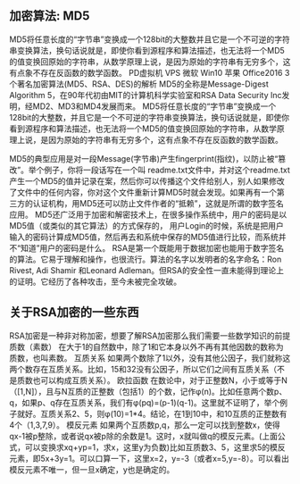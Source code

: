 加密算法: MD5
---------

MD5将任意长度的“字节串”变换成一个128bit的大整数并且它是一个不可逆的字符串变换算法，换句话说就是，即使你看到源程序和算法描述，也无法将一个MD5的值变换回原始的字符串，从数学原理上说，是因为原始的字符串有无穷多个，这有点象不存在反函数的数学函数。
 PD虚拟机 VPS 微软 Win10 苹果 Office2016
 3个著名加密算法(MD5、RSA、DES)的解析
 MD5的全称是Message-Digest Algorithm 5，在90年代初由MIT的计算机科学实验室和RSA Data Security Inc发明，经MD2、MD3和MD4发展而来。
 MD5将任意长度的“字节串”变换成一个128bit的大整数，并且它是一个不可逆的字符串变换算法，换句话说就是，即使你看到源程序和算法描述，也无法将一个MD5的值变换回原始的字符串，从数学原理上说，是因为原始的字符串有无穷多个，这有点象不存在反函数的数学函数。

MD5的典型应用是对一段Message(字节串)产生fingerprint(指纹)，以防止被“篡改”。举个例子，你将一段话写在一个叫 readme.txt文件中，并对这个readme.txt产生一个MD5的值并记录在案，然后你可以传播这个文件给别人，别人如果修改了文件中的任何内容，你对这个文件重新计算MD5时就会发现。如果再有一个第三方的认证机构，用MD5还可以防止文件作者的“抵赖”，这就是所谓的数字签名应用。
 MD5还广泛用于加密和解密技术上，在很多操作系统中，用户的密码是以MD5值（或类似的其它算法）的方式保存的， 用户Login的时候，系统是把用户输入的密码计算成MD5值，然后再去和系统中保存的MD5值进行比较，而系统并不“知道”用户的密码是什么。
 RSA是第一个既能用于数据加密也能用于数字签名的算法。它易于理解和操作，也很流行。算法的名字以发明者的名字命名：Ron Rivest, Adi Shamir 和Leonard Adleman。但RSA的安全性一直未能得到理论上的证明。它经历了各种攻击，至今未被完全攻破。

关于RSA加密的一些东西
------------

RSA加密是一种非对称加密，想要了解RSA加密那么我们需要一些数学知识的前提
质数（素数）
 在大于1的自然数中，除了1和它本身以外不再有其他因数的数称为质数，也叫素数。
互质关系
 如果两个数除了1以外，没有其他公因子，我们就称这两个数存在互质关系。比如，15和32没有公因子，所以它们之间有互质关系（不是质数也可以构成互质关系）。
欧拉函数
 在数论中，对于正整数N，小于或等于N（[1,N]），且与N互质的正整数（包括1）的个数，记作φ(n)。比如任意两个数p、q，如果p、q存在互质关系，我们有φ(pq)=(p-1)(q-1)。这里就不证明了，举个例子就好。互质关系2、5，则φ(10)=1\*4。结论，在1到10中，和10互质的正整数有4个（1,3,7,9）。
模反元素
 如果两个互质数p,q，那么一定可以找到整数x，使得qx-1被p整除，或者说qx被p除的余数是1。这时，x就叫做q的模反元素。(上面公式，可以变换求xq+yp=1，求x，这里y为负数)比如互质数3、5，这里求5的模反元素，即5x+3y=1。可以口算一下，这里x=2，y=-3（或者x=5,y=-8）。可以看出模反元素不唯一，但一旦x确定，y也是确定的。
